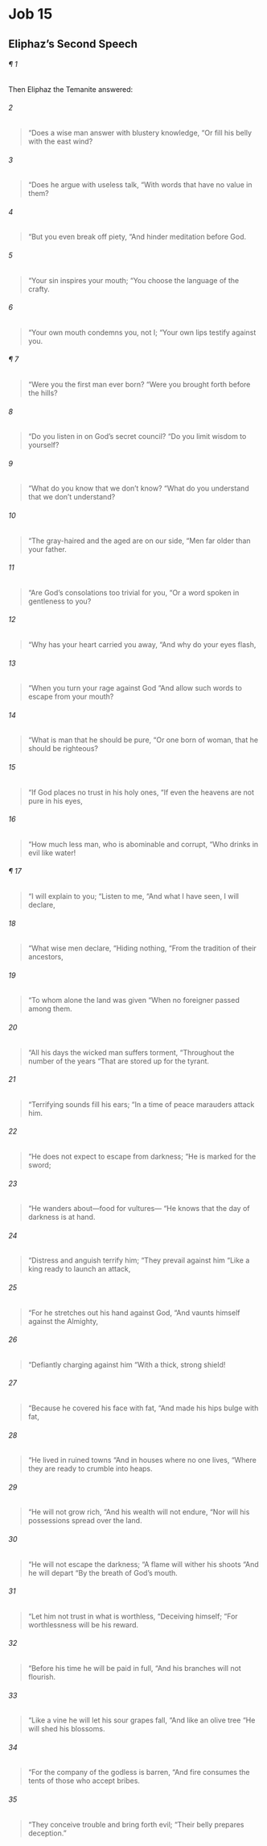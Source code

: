 # Job 15
## Eliphaz’s Second Speech
###### ¶ 1
Then Eliphaz the Temanite answered:
###### 2
> “Does a wise man answer with blustery knowledge,
> “Or fill his belly with the east wind?
###### 3
> “Does he argue with useless talk,
> “With words that have no value in them?
###### 4
> “But you even break off piety,
> “And hinder meditation before God.
###### 5
> “Your sin inspires your mouth;
> “You choose the language of the crafty.
###### 6
> “Your own mouth condemns you, not I;
> “Your own lips testify against you.
###### ¶ 7
> “Were you the first man ever born?
> “Were you brought forth before the hills?
###### 8
> “Do you listen in on God’s secret council?
> “Do you limit wisdom to yourself?
###### 9
> “What do you know that we don’t know?
> “What do you understand that we don’t understand?
###### 10
> “The gray-haired and the aged are on our side,
> “Men far older than your father.
###### 11
> “Are God’s consolations too trivial for you,
> “Or a word spoken in gentleness to you?
###### 12
> “Why has your heart carried you away,
> “And why do your eyes flash,
###### 13
> “When you turn your rage against God
> “And allow such words to escape from your mouth?
###### 14
> “What is man that he should be pure,
> “Or one born of woman, that he should be righteous?
###### 15
> “If God places no trust in his holy ones,
> “If even the heavens are not pure in his eyes,
###### 16
> “How much less man, who is abominable and corrupt,
> “Who drinks in evil like water!
###### ¶ 17
> “I will explain to you;
> “Listen to me,
> “And what I have seen, I will declare,
###### 18
> “What wise men declare,
> “Hiding nothing,
> “From the tradition of their ancestors,
###### 19
> “To whom alone the land was given
> “When no foreigner passed among them.
###### 20
> “All his days the wicked man suffers torment,
> “Throughout the number of the years
> “That are stored up for the tyrant.
###### 21
> “Terrifying sounds fill his ears;
> “In a time of peace marauders attack him.
###### 22
> “He does not expect to escape from darkness;
> “He is marked for the sword;
###### 23
> “He wanders about—food for vultures—
> “He knows that the day of darkness is at hand.
###### 24
> “Distress and anguish terrify him;
> “They prevail against him
> “Like a king ready to launch an attack,
###### 25
> “For he stretches out his hand against God,
> “And vaunts himself against the Almighty,
###### 26
> “Defiantly charging against him
> “With a thick, strong shield!
###### 27
> “Because he covered his face with fat,
> “And made his hips bulge with fat,
###### 28
> “He lived in ruined towns
> “And in houses where no one lives,
> “Where they are ready to crumble into heaps.
###### 29
> “He will not grow rich,
> “And his wealth will not endure,
> “Nor will his possessions spread over the land.
###### 30
> “He will not escape the darkness;
> “A flame will wither his shoots
> “And he will depart
> “By the breath of God’s mouth.
###### 31
> “Let him not trust in what is worthless,
> “Deceiving himself;
> “For worthlessness will be his reward.
###### 32
> “Before his time he will be paid in full,
> “And his branches will not flourish.
###### 33
> “Like a vine he will let his sour grapes fall,
> “And like an olive tree
> “He will shed his blossoms.
###### 34
> “For the company of the godless is barren,
> “And fire consumes the tents of those who accept bribes.
###### 35
> “They conceive trouble and bring forth evil;
> “Their belly prepares deception.”

